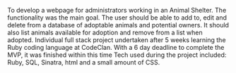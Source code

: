 To develop a webpage for administrators working in an Animal Shelter. The functionality was the main goal. 
The user should be able to add to, edit and delete from a database of adoptable animals and potential owners.
It should also list animals available for adoption and remove from a list when adopted.
Individual full stack project undertaken after 5 weeks learning the Ruby coding language at CodeClan.
With a 6 day deadline to complete the MVP, it was finished within this time
Tech used during the project included: Ruby, SQL, Sinatra, html and a small amount of CSS.
